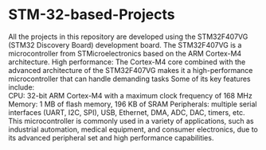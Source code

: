 # STM-32-based-Projects
All the projects in this repository are developed using the STM32F407VG (STM32 Discovery Board) development board.
The STM32F407VG is a microcontroller from STMicroelectronics based on the ARM Cortex-M4 architecture.
High performance: The Cortex-M4 core combined with the advanced architecture of the STM32F407VG makes it a high-performance microcontroller that can handle demanding tasks
Some of its key features include:  
CPU: 32-bit ARM Cortex-M4 with a maximum clock frequency of 168 MHz 
Memory: 1 MB of flash memory, 196 KB of SRAM 
Peripherals: multiple serial interfaces (UART, I2C, SPI), USB, Ethernet, DMA, ADC, DAC, timers, etc.
This microcontroller is commonly used in a variety of applications, such as industrial automation, medical equipment, and consumer electronics, due to its advanced peripheral set and high performance capabilities.
